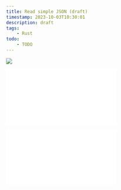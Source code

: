 ```yaml
---
title: Read simple JSON (draft)
timestamp: 2023-10-03T10:30:01
description: draft
tags:
    - Rust
todo:
    - TODO
---
```


![](examples/read-simple-json/Cargo.toml)

![](examples/read-simple-json/data.json)

![](examples/read-simple-json/src/main.rs)

